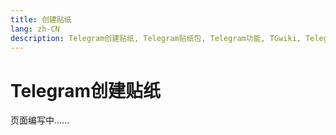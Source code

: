 ```yaml
---
title: 创建贴纸
lang: zh-CN
description: Telegram创建贴纸, Telegram贴纸包, Telegram功能, TGwiki, Telegram知识库
---
```


# Telegram创建贴纸

页面编写中……